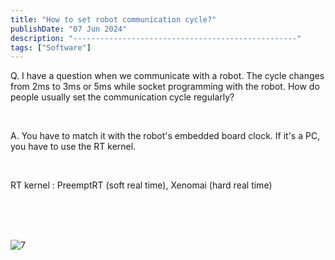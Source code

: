 ```yaml
---
title: "How to set robot communication cycle?"
publishDate: "07 Jun 2024"
description: "--------------------------------------------------"
tags: ["Software"]
---
```


Q. I have a question when we communicate with a robot. The cycle changes from 2ms to 3ms or 5ms while socket programming with the robot. How do people usually set the communication cycle regularly?

<br>

A. You have to match it with the robot's embedded board clock. If it's a PC, you have to use the RT kernel.

<br>

RT kernel : PreemptRT (soft real time), Xenomai (hard real time)

<br>
<br>
<br>

![7](@/assets/7.jpeg)